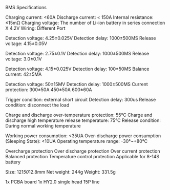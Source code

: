 BMS Specifications

Charging current: <60A
Discharge current: < 150A
Internal resistance: ≤15mΩ
Charging voltage: The number of Li-ion battery in series connection X 4.2V
Wiring: Different Port

Detection voltage: 4.25±0.025V
Detection delay: 1000±500MS
Release voltage: 4.15±0.05V

Detection voltage: 2.75±0.1V
Detection delay: 1000±500MS
Release voltage: 3.0±0.1V

Detection voltage: 4.15±0.025V
Detection delay: 100±50MS
Balance current: 42±5MA

Detection voltage: 50±15MV
Detection delay: 1000±500MS
Current protection: 300±50A 450±50A 600±60A

Trigger condition: external short circuit
Detection delay: 300us
Release condition: disconnect the load

Charge and discharge over-temperature protection: 55℃
Charge and discharge high temperature release temperature: 75℃
Release condition: During normal working temperature

Working power consumption: <35UA
Over-discharge power consumption (Sleeping State): <10UA
Operating temperature range: -30°~+80°C

Overcharge protection
Over discharge protection
Over current protection
Balanced protection
Temperature control protection
Applicable for 8-14S battery

Size: 121*50*12.8mm
Net weight: 244g
Weight: 331.5g

1x PCBA board
1x HY2.0 single head 15P line